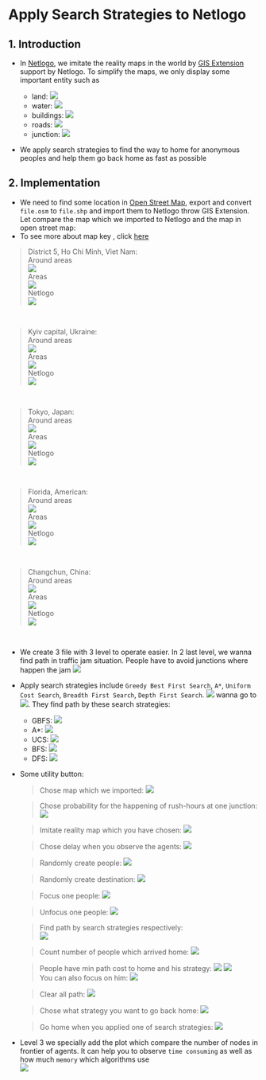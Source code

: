 # Apply Search Strategies to Netlogo

## 1. Introduction

- In [Netlogo](https://ccl.northwestern.edu/netlogo), we imitate the reality maps in the world by [GIS Extension](https://github.com/NetLogo/GIS-Extension) support by Netlogo. 
To simplify the maps, we only display some important entity such as 
    - land: ![](map_key/land.PNG)
    - water: ![](map_key/water.PNG)
    - buildings: ![](map_key/building.PNG)
    - roads: ![](map_key/road.PNG)
    - junction: ![](map_key/junction.PNG) 



- We apply search strategies to find the way to home for anonymous peoples and help them go back home as fast as possible


## 2. Implementation

- We need to find some location in [Open Street Map](https://openstreetmap.org), export and convert `file.osm` to `file.shp` and import them to Netlogo throw GIS Extension. Let compare the map which we imported to Netlogo and the map in open street map:
- To see more about map key , click [here](map_key.md)

> District 5, Ho Chi Minh, Viet Nam: <br>
Around areas <br>
![](map_from_satelite/HCM_District7_VietNam.png) <br>
Areas <br>
![](map_from_satelite/HCM_District7_VietNam_detail.png) <br>
Netlogo <br>
![](map_from_satelite/HCM_District7_VietNam_gis.png) <br>

<br>

> Kyiv capital, Ukraine: <br>
Around areas <br>
![](map_from_satelite/Kyiv_Ukraine.png) <br>
Areas <br>
![](map_from_satelite/Kyiv_Ukraine_detail.png) <br>
Netlogo <br> 
![](map_from_satelite/Kyiv_Ukraine_gis.png) <br>

<br>

> Tokyo, Japan: <br>
Around areas <br>
![](map_from_satelite/Tokyo_Japan.png) <br>
Areas <br>
![](map_from_satelite/Tokyo_Japan_detail.png) <br>
Netlogo <br>
![](map_from_satelite/Tokyo_Japan_gis.png) <br>

<br>

> Florida, American: <br>
Around areas <br>
![](map_from_satelite/Florida_America.png) <br>
Areas <br>
![](map_from_satelite/Florida_America_detail.png) <br>
Netlogo <br>
![](map_from_satelite/Florida_America_gis.png) <br>

<br>

> Changchun, China: <br>
Around areas <br>
![](map_from_satelite/Changchun_China.png) <br>
Areas <br>
![](map_from_satelite/Changchun_China_detail.png) <br>
Netlogo <br>
![](map_from_satelite/Changchun_China_gis.png) <br>

<br>

- We create 3 file with 3 level to operate easier. In 2 last level, we wanna find path in traffic jam situation. People have to avoid junctions where happen the jam ![](map_key/jam.PNG)

- Apply search strategies include `Greedy Best First Search`, `A*`, `Uniform Cost Search`, `Breadth First Search`, `Depth First Search`. ![](map_key/people.PNG) wanna go to ![](map_key/home.PNG). They find path by these search strategies: 
    - GBFS: ![](map_key/gbfs.PNG) 
    - A*: ![](map_key/a_star.PNG) 
    - UCS: ![](map_key/ucs.PNG)  
    - BFS: ![](map_key/bfs.PNG) 
    - DFS: ![](map_key/dfs.PNG)

- Some utility button:
    > Chose map which we imported: ![](images/button/maptype.PNG)

    > Chose probability for the happening of rush-hours at one junction: ![](images/button/rush_hours_probability.PNG)

    > Imitate reality map which you have chosen: ![](images/button/setup.PNG)

    > Chose delay when you observe the agents: ![](images/button/delay.PNG)

    > Randomly create people: ![](images/button/create_commuters.PNG)

    > Randomly create destination: ![](images/button/create_destination.PNG)

    > Focus one people: ![](images/button/focus.PNG)

    > Unfocus one people: ![](images/button/unfocus.PNG)

    > Find path by search strategies respectively: <br> ![](images/button/find_path.PNG)

    > Count number of people which arrived home: ![](images/button/arrived_home.PNG)

    > People have min path cost to home and his strategy: ![](images/button/min_cost.PNG) ![](images/button/strategy.PNG) 
    > <br> You can also focus on him: ![](images/button/focus_cmt_min_cost.PNG)

    > Clear all path: ![](images/button/reset_road.PNG)

    > Chose what strategy you want to go back home: ![](images/button/strategies.PNG)

    > Go home when you applied one of search strategies: ![](images/button/go.PNG)

- Level 3 we specially add the plot which compare the number of nodes in frontier of agents. It can help you to observe `time consuming` as well as how much `memory` which algorithms use <br>
![](images/button/plot.PNG)





    






